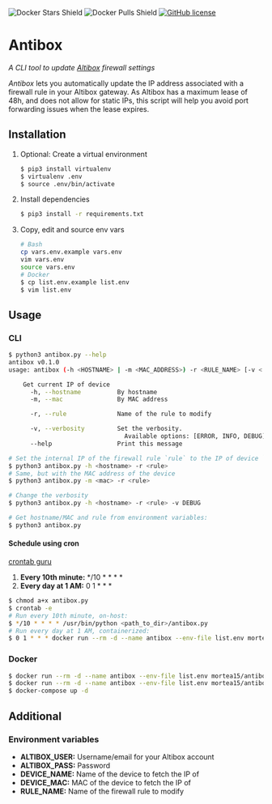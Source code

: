 ![Docker Stars Shield](https://img.shields.io/docker/stars/mortea15/antibox.svg?style=flat-square)
![Docker Pulls Shield](https://img.shields.io/docker/pulls/mortea15/antibox.svg?style=flat-square)
[![GitHub license](https://img.shields.io/badge/license-wtfpl-blue.svg?style=flat-square)](https://raw.githubusercontent.com/mortea15/antibox/master/LICENSE)

# Antibox
*A CLI tool to update [Altibox](https://www.altibox.no) firewall settings*

*Antibox* lets you automatically update the IP address associated with a firewall rule in your Altibox gateway. As Altibox has a maximum lease of 48h, and does not allow for static IPs, this script will help you avoid port forwarding issues when the lease expires.

## Installation
1. Optional: Create a virtual environment
    ```bash
    $ pip3 install virtualenv
    $ virtualenv .env
    $ source .env/bin/activate
    ```
2. Install dependencies
    ```bash
    $ pip3 install -r requirements.txt
    ```
3. Copy, edit and source env vars
    ```bash
    # Bash
    cp vars.env.example vars.env
    vim vars.env
    source vars.env
    # Docker
    $ cp list.env.example list.env
    $ vim list.env
    ```

## Usage
### CLI
```bash
$ python3 antibox.py --help
antibox v0.1.0
usage: antibox (-h <HOSTNAME> | -m <MAC_ADDRESS>) -r <RULE_NAME> [-v <(ERROR|INFO|DEBUG)>] [--help]

    Get current IP of device
      -h, --hostname          By hostname
      -m, --mac               By MAC address

      -r, --rule              Name of the rule to modify

      -v, --verbosity         Set the verbosity.
                                Available options: [ERROR, INFO, DEBUG]
      --help                  Print this message
```

```bash
# Set the internal IP of the firewall rule `rule` to the IP of device `hostname`
$ python3 antibox.py -h <hostname> -r <rule>
# Same, but with the MAC address of the device
$ python3 antibox.py -m <mac> -r <rule>

# Change the verbosity
$ python3 antibox.py -h <hostname> -r <rule> -v DEBUG

# Get hostname/MAC and rule from environment variables:
$ python3 antibox.py
```

#### Schedule using cron
[crontab guru](https://crontab.guru/)
1. **Every 10th minute:** */10 * * * *
2. **Every day at 1 AM:** 0 1 * * *
```bash
$ chmod a+x antibox.py
$ crontab -e
# Run every 10th minute, on-host:
$ */10 * * * * /usr/bin/python <path_to_dir>/antibox.py
# Run every day at 1 AM, containerized:
$ 0 1 * * * docker run --rm -d --name antibox --env-file list.env mortea15/antibox
```

### Docker
```bash
$ docker run --rm -d --name antibox --env-file list.env mortea15/antibox
$ docker run --rm -d --name antibox --env-file list.env mortea15/antibox python antibox.py -v DEBUG
$ docker-compose up -d
```

## Additional
### Environment variables
- **ALTIBOX_USER:**   Username/email for your Altibox account
- **ALTIBOX_PASS:**   Password
- **DEVICE_NAME:**    Name of the device to fetch the IP of
- **DEVICE_MAC:**     MAC of the device to fetch the IP of
- **RULE_NAME:**      Name of the firewall rule to modify